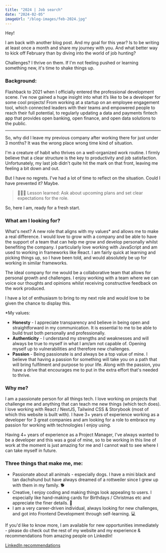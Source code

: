 ```yaml
---
title: "2024 | Job search"
date: "2024-02-05"
imageUrl: "/blog-images/feb-2024.jpg"
---
```


Hey!

I am back with another blog post. And my goal for this year? Is to be writing at least once a month and share my journey with you. And what better way to kick off February than by diving into the world of job hunting?

Challenges? I thrive on them. If I'm not feeling pushed or learning something new, it's time to shake things up.

### Background:

Flashback to 2021 when I officially entered the professional development scene. I’ve now gained a huge insight into what it’s like to be a developer for some cool projects! From working at a startup on an employee engagement tool, which connected leaders with their teams and empowered people to reach their full potential, to regularly updating a data and payments fintech app that provides open banking, open finance, and open data solutions to the public.

---

So, why did I leave my previous company after working there for just under 3 months? It was the wrong place wrong time kind of situation.

I'm a creature of habit who thrives on a well-organized work routine. I firmly believe that a clear structure is the key to productivity and job satisfaction. Unfortunately, my last job didn't quite hit the mark on that front, leaving me feeling a bit down and out.

But I have no regrets. I've had a lot of time to reflect on the situation. Could I have prevented it? Maybe.

> 👩🏻‍🏫 Lesson learned: Ask about upcoming plans and set clear expectations for the role.

So, here I am, ready for a fresh start.

### What am I looking for?

What's next? A new role that aligns with my values\* and allows me to make a real difference. I would love to grow with a company and be able to have the support of a team that can help me grow and develop personally whilst benefiting the company. I particularly love working with JavaScript and am used to working in frameworks like React. I am fairly quick at learning and picking things up, so I have been told, and would absolutely be up for working in similar frameworks.

The ideal company for me would be a collaborative team that allows for personal growth and challenges. I enjoy working with a team where we can voice our thoughts and opinions whilst receiving constructive feedback on the work produced.

I have a lot of enthusiasm to bring to my next role and would love to be given the chance to display this.

\*My values:

- **Honesty** - I appreciate transparency and believe in being open and straightforward in my communication. It is essential to me to be able to build trust both personally and professionally.
- **Authenticity** - I understand my strengths and weaknesses and will always be true to myself in what I am/am not capable of. Opening myself up to vulnerabilities and therefore new challenges.
- **Passion** - Being passionate is and always be a top value of mine. I believe that having a passion for something will take you on a path that will bring fulfilment and purpose to your life. Along with the passion, you have a drive that encourages me to put in the extra effort that's needed to thrive.

### Why me?

I am a passionate person for all things tech. I love working on projects that challenge me and anything that can teach me new things (which tech does). I love working with React / NextJS, Tailwind CSS & Storybook (most of which this website is built with). I have 3+ years of experience working as a developer for 3 great companies and am looking for a role to embrace my passion for working with technologies I enjoy using.

Having 4+ years of experience as a Project Manager, I've always wanted to be a developer and this was a goal of mine, so to be working in this line of work at the moment is just amazing for me and I cannot wait to see where I can take myself in future.

### Three things that make me, me:

- Passionate about all animals - especially dogs. I have a mini black and tan dachshund but have always dreamed of a rottweiler since I grew up with them in my family. 🐕
- Creative, I enjoy coding and making things look appealing to users. I especially like hand-making cards for Birthdays / Christmas etc and appreciate the finer details. 🎨
- I am a very career-driven individual, always looking for new challenges, and got into Frontend Development through self-learning. 💻

If you'd like to know more, I am available for new opportunities immediately - please do check out the rest of my website and my experience & recommendations from amazing people on LinkedIn!

[LinkedIn recommendations](https://www.linkedin.com/in/jadetrue/details/recommendations/?detailScreenTabIndex=0)
